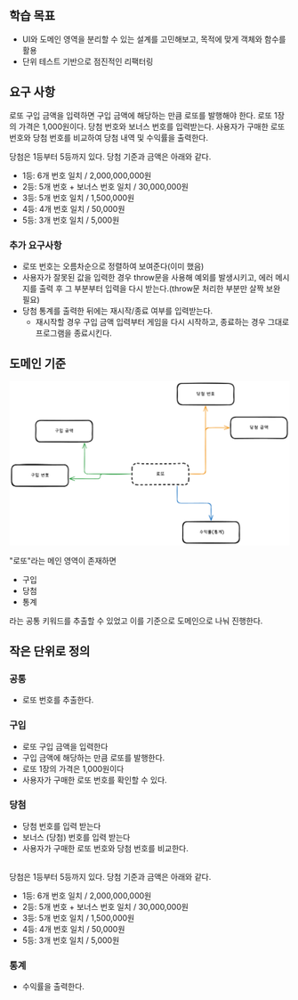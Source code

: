 ## 학습 목표

- UI와 도메인 영역을 분리할 수 있는 설계를 고민해보고, 목적에 맞게 객체와 함수를 활용
- 단위 테스트 기반으로 점진적인 리팩터링

## 요구 사항

로또 구입 금액을 입력하면 구입 금액에 해당하는 만큼 로또를 발행해야 한다.
로또 1장의 가격은 1,000원이다.
당첨 번호와 보너스 번호를 입력받는다.
사용자가 구매한 로또 번호와 당첨 번호를 비교하여 당첨 내역 및 수익률을 출력한다.

당첨은 1등부터 5등까지 있다. 당첨 기준과 금액은 아래와 같다.

- 1등: 6개 번호 일치 / 2,000,000,000원
- 2등: 5개 번호 + 보너스 번호 일치 / 30,000,000원
- 3등: 5개 번호 일치 / 1,500,000원
- 4등: 4개 번호 일치 / 50,000원
- 5등: 3개 번호 일치 / 5,000원

### 추가 요구사항

- 로또 번호는 오름차순으로 정렬하여 보여준다(이미 했음)
- 사용자가 잘못된 값을 입력한 경우 throw문을 사용해 예외를 발생시키고, 에러 메시지를 출력 후 그 부분부터 입력을 다시 받는다.(throw문 처리한 부분만 살짝 보완 필요)
- 당첨 통계를 출력한 뒤에는 재시작/종료 여부를 입력받는다.
  - 재시작할 경우 구입 금액 입력부터 게임을 다시 시작하고, 종료하는 경우 그대로 프로그램을 종료시킨다.

## 도메인 기준

![도메인 관계도 사진](./domain_relation.png)

"로또"라는 메인 영역이 존재하면

- 구입
- 당첨
- 통계

라는 공통 키워드를 추출할 수 있었고
이를 기준으로 도메인으로 나눠 진행한다.

## 작은 단위로 정의

### 공통

- 로또 번호를 추출한다.

### 구입

- 로또 구입 금액을 입력한다
- 구입 금액에 해당하는 만큼 로또를 발행한다.
- 로또 1장의 가격은 1,000원이다
- 사용자가 구매한 로또 번호를 확인할 수 있다.

### 당첨

- 당첨 번호를 입력 받는다
- 보너스 (당첨) 번호를 입력 받는다
- 사용자가 구매한 로또 번호와 당첨 번호를 비교한다.

<br />
당첨은 1등부터 5등까지 있다. 당첨 기준과 금액은 아래와 같다.

- 1등: 6개 번호 일치 / 2,000,000,000원
- 2등: 5개 번호 + 보너스 번호 일치 / 30,000,000원
- 3등: 5개 번호 일치 / 1,500,000원
- 4등: 4개 번호 일치 / 50,000원
- 5등: 3개 번호 일치 / 5,000원

### 통계

- 수익률을 출력한다.
